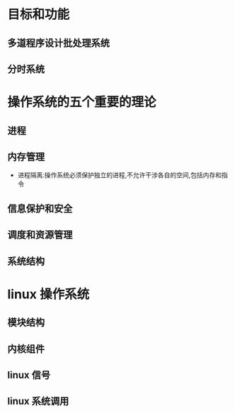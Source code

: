 # 目标和功能

## 多道程序设计批处理系统


## 分时系统


# 操作系统的五个重要的理论
## 进程
## 内存管理
- 进程隔离:操作系统必须保护独立的进程,不允许干涉各自的空间,包括内存和指令

## 信息保护和安全
## 调度和资源管理
## 系统结构


# linux 操作系统
## 模块结构
## 内核组件
## linux 信号
## linux 系统调用
